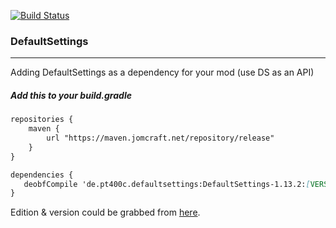 [![Build Status](https://jenkins.jomcraft.net/job/DefaultSettings/job/master-1.13.2/badge/icon)](https://jenkins.jomcraft.net/job/DefaultSettings/job/master-1.13.2/)

### DefaultSettings

---

Adding DefaultSettings as a dependency for your mod (use DS as an API)

##### Add this to your build.gradle

```md
repositories {
    maven {
        url "https://maven.jomcraft.net/repository/release"
    }
}

dependencies {
   deobfCompile 'de.pt400c.defaultsettings:DefaultSettings-1.13.2:[VERSION]'
}
```

Edition & version could be grabbed from [here](https://maven.jomcraft.net/repository/release/de/pt400c/defaultsettings/).